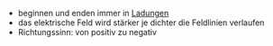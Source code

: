 - beginnen und enden immer in [Ladungen](Eigenschaften%20der%20elektrischen%20Ladung.md)
- das elektrische Feld wird stärker je dichter die Feldlinien verlaufen 
- Richtungssinn: von positiv zu negativ 
